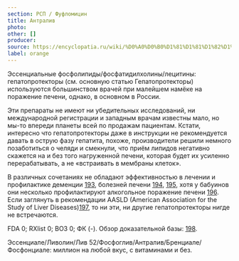 ```yaml
---
section: РСП / Фуфломицин
title: Антралив
photo:
other: []
producer:
source: https://encyclopatia.ru/wiki/%D0%A0%D0%B0%D1%81%D1%81%D1%82%D1%80%D0%B5%D0%BB%D1%8C%D0%BD%D1%8B%D0%B9_%D1%81%D0%BF%D0%B8%D1%81%D0%BE%D0%BA_%D0%BF%D1%80%D0%B5%D0%BF%D0%B0%D1%80%D0%B0%D1%82%D0%BE%D0%B2
label: orange
---
```


Эссенциальные фосфолипиды/фосфатидилхолины/лецитины: гепатопротекторы (см. основную статью Гепатопротекторы) используются большинством врачей при малейшем намёке на поражение печени, однако, в основном в России.

Эти препараты не имеют ни убедительных исследований, ни международной регистрации и западным врачам известны мало, но мы-то впереди планеты всей по продажам пациентам. Кстати, интересно что гепатопротекторы даже в инструкции не рекомендуется давать в острую фазу гепатита, похоже, производители решили немного позаботиться о челяди и смекнули, что приём липидов негативно скажется на и без того нагруженной печени, которая будет их усиленно перерабатывать, а не «встраивать в мембраны клеток».

В различных сочетаниях не обладают эффективностью в лечении и профилактике деменции [193](https://www.ncbi.nlm.nih.gov/pubmed/12917896), болезней печени [194](http://www.ncbi.nlm.nih.gov/pubmed/14634491), [195](http://www.ncbi.nlm.nih.gov/pubmed/14634492), хотя у бабуинов они несколько профилактируют алкогольное поражение печени [196](http://www.ncbi.nlm.nih.gov/pubmed/8276177/). Если заглянуть в рекомендации AASLD (American Association for the Study of Liver Diseases)[197](http://www.aasld.org/publications/practice-guidelines-0), то ни эти, ни другие гепатопротекторы нигде не встречаются.

FDA 0; RXlist 0; ВОЗ 0; ФК (-). Обзор доказательной базы: [198](http://own.0x3.ru/index.php/s/IXe4m22OmtMYP5X).

Эссенциале/Ливолин/Лив 52/Фосфоглив/Антралив/Бренциале/Фосфонциале: миллион на любой вкус, с витаминами и без.
